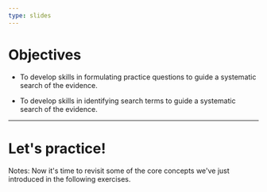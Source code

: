 ```yaml
---
type: slides
---
```


# Objectives

- To develop skills in formulating practice questions to guide a systematic search of the evidence.

- To develop skills in identifying search terms to guide a systematic search of the evidence.

---

# Let's practice!

Notes: Now it's time to revisit some of the core concepts we've just introduced in the following exercises.
